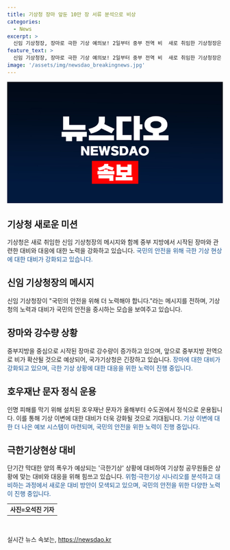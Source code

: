 ```yaml
---
title: 기상청 장마 앞둔 10만 장 서류 분석으로 비상
categories:
  - News
excerpt: >
  신임 기상청장, 장마로 극한 기상 예의보! 2일부터 중부 전역 비  새로 취임한 기상청장은 국민 안전에 최선을 다할 것을 다짐하며 본격적인 장마를 앞두고 강수 피해와 방재 상황을 점검했다. 지난달부터 중부지방에 시작된 장마는 수도권과 강원 등 넓은 지역에 영향을 미치며, 기상청은 비상 대비에 만전을 기하고 있다. 또한, 극한 기상상황에 대한 대비도 철저히 하고 있으며, 신뢰도와 안전을 위해 지속적인 노력이 필요하다.
feature_text: >
  신임 기상청장, 장마로 극한 기상 예의보! 2일부터 중부 전역 비  새로 취임한 기상청장은 국민 안전에 최선을 다할 것을 다짐하며 본격적인 장마를 앞두고 강수 피해와 방재 상황을 점검했다. 지난달부터 중부지방에 시작된 장마는 수도권과 강원 등 넓은 지역에 영향을 미치며, 기상청은 비상 대비에 만전을 기하고 있다. 또한, 극한 기상상황에 대한 대비도 철저히 하고 있으며, 신뢰도와 안전을 위해 지속적인 노력이 필요하다.
image: '/assets/img/newsdao_breakingnews.jpg'
---
```


<p><img src="/assets/img/newsdao_breakingnews.jpg" alt="pcversion 속보" /></p>

<h2 data-ke-size="size26">기상청 새로운 미션</h2>

<p data-ke-size="size16">기상청은 새로 취임한 신임 기상청장의 메시지와 함께 중부 지방에서 시작된 장마와 관련한 대비와 대응에 대한 노력을 강화하고 있습니다. <span style="color: #1a5490;">국민의 안전을 위해 극한 기상 현상에 대한 대비가 강화되고 있습니다.</span> </p>

<h2 data-ke-size="size24">신임 기상청장의 메시지</h2>

<p data-ke-size="size16">신임 기상청장이 "국민의 안전을 위해 더 노력해야 합니다."라는 메시지를 전하며, 기상청의 노력과 대비가 국민의 안전을 중시하는 모습을 보여주고 있습니다.</p>

<h2 data-ke-size="size24">장마와 강수량 상황</h2>

<p data-ke-size="size16">중부지방을 중심으로 시작된 장마로 강수량이 증가하고 있으며, 앞으로 중부지방 전역으로 비가 확산될 것으로 예상되어, 국가기상청은 긴장하고 있습니다. <span style="color: #1a5490;">장마에 대한 대비가 강화되고 있으며, 극한 기상 상황에 대한 대응을 위한 노력이 진행 중입니다.</span></p>

<h2 data-ke-size="size24">호우재난 문자 정식 운용</h2>

<p data-ke-size="size16">인명 피해를 막기 위해 설치된 호우재난 문자가 올해부터 수도권에서 정식으로 운용됩니다. 이를 통해 기상 이변에 대한 대비가 더욱 강화될 것으로 기대됩니다. <span style="color: #1a5490;">기상 이변에 대한 더 나은 예보 시스템이 마련되며, 국민의 안전을 위한 노력이 진행 중입니다.</span></p>

<h2 data-ke-size="size24">극한기상현상 대비</h2>

<p data-ke-size="size16">단기간 막대한 양의 폭우가 예상되는 '극한기상' 상황에 대비하여 기상청 공무원들은 상황에 맞는 대비와 대응을 위해 힘쓰고 있습니다. <span style="color: #1a5490;">위험·극한기상 시나리오를 분석하고 대비하는 과정에서 새로운 대비 방안이 모색되고 있으며, 국민의 안전을 위한 다양한 노력이 진행 중입니다.</span></p>

<table style="width: 100%;">
<tbody>
<tr>
<td style="text-align: center; height: 17px;"><b>사진=오석진 기자</b></td>
</tr>
</tbody>
</table>

<p data-ke-size="size16">&nbsp;</p>
실시간 뉴스 속보는, <a href="https://newsdao.kr" rel="dofollow">https://newsdao.kr</a>



